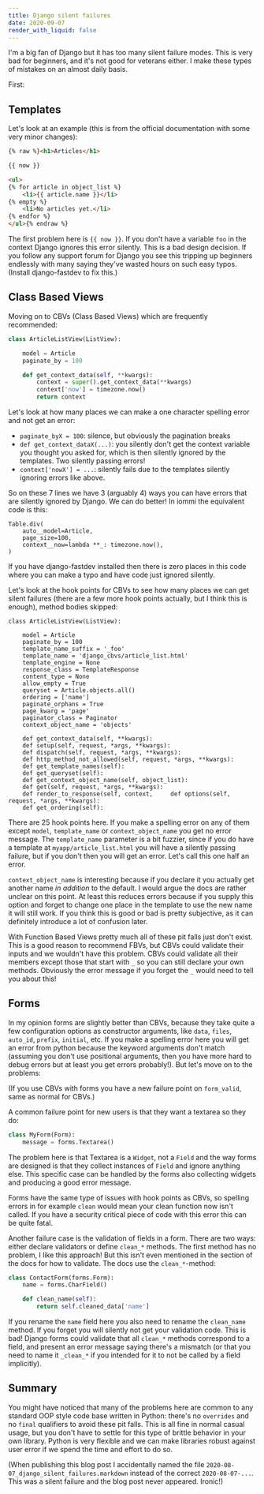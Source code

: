 ```yaml
---
title: Django silent failures
date: 2020-09-07
render_with_liquid: false
---
```


I'm a big fan of Django but it has too many silent failure modes. This is very bad for beginners, and it's not good for veterans either. I make these types of mistakes on an almost daily basis. 

First:

## Templates

Let's look at an example (this is from the official documentation with some very minor changes):


```html
{% raw %}<h1>Articles</h1>

{{ now }}

<ul>
{% for article in object_list %}
    <li>{{ article.name }}</li>
{% empty %}
    <li>No articles yet.</li>
{% endfor %}
</ul>{% endraw %}
```

The first problem here is `{{ now }}`. If you don't have a variable `foo` in the context Django ignores this error silently. This is a bad design decision. If you follow any support forum for Django you see this tripping up beginners endlessly with many saying they've wasted hours on such easy typos. (Install django-fastdev to fix this.)

## Class Based Views

Moving on to CBVs (Class Based Views) which are frequently recommended:

```python
class ArticleListView(ListView):

    model = Article
    paginate_by = 100

    def get_context_data(self, **kwargs):
        context = super().get_context_data(**kwargs)
        context['now'] = timezone.now()
        return context
```

Let's look at how many places we can make a one character spelling error and not get an error:

* `paginate_byX = 100`: silence, but obviously the pagination breaks
* `def get_context_dataX(...)`: you silently don't get the context variable you thought you asked for, which is then silently ignored by the templates. Two silently passing errors!
* `context['nowX'] = ...`: silently fails due to the templates silently ignoring errors like above.

So on these 7 lines we have 3 (arguably 4) ways you can have errors that are silently ignored by Django. We can do better! In iommi the equivalent code is this:

```
Table.div(
    auto__model=Article,
    page_size=100, 
    context__now=lambda **_: timezone.now(),
)
```

If you have django-fastdev installed then there is zero places in this code where you can make a typo and have code just ignored silently.

Let's look at the hook points for CBVs to see how many places we can get silent failures (there are a few more hook points actually, but I think this is enough), method bodies skipped:

```
class ArticleListView(ListView):

    model = Article
    paginate_by = 100
    template_name_suffix = '_foo'
    template_name = 'django_cbvs/article_list.html'
    template_engine = None
    response_class = TemplateResponse
    content_type = None
    allow_empty = True
    queryset = Article.objects.all()
    ordering = ['name']
    paginate_orphans = True
    page_kwarg = 'page'
    paginator_class = Paginator
    context_object_name = 'objects'

    def get_context_data(self, **kwargs):
    def setup(self, request, *args, **kwargs):
    def dispatch(self, request, *args, **kwargs):
    def http_method_not_allowed(self, request, *args, **kwargs):
    def get_template_names(self):
    def get_queryset(self):
    def get_context_object_name(self, object_list):
    def get(self, request, *args, **kwargs):
    def render_to_response(self, context,     def options(self, request, *args, **kwargs):
    def get_ordering(self):
```

There are 25 hook points here. If you make a spelling error on any of them except `model`, `template_name` or `context_object_name` you get no error message. The `template_name` parameter is a bit fuzzier, since if you do have a template at `myapp/article_list.html` you will have a silently passing failure, but if you don't then you will get an error. Let's call this one half an error. 

`context_object_name` is interesting because if you declare it you actually get another name *in addition* to the default. I would argue the docs are rather unclear on this point. At least this reduces errors because if you supply this option and forget to change one place in the template to use the new name it will still work. If you think this is good or bad is pretty subjective, as it can definitely introduce a lot of confusion later.

With Function Based Views pretty much all of these pit falls just don't exist. This is a good reason to recommend FBVs, but CBVs could validate their inputs and we wouldn't have this problem. CBVs could validate all their members except those that start with `_` so you can still declare your own methods. Obviously the error message if you forget the `_` would need to tell you about this!

## Forms

In my opinion forms are slightly better than CBVs, because they take quite a few configuration options as constructor arguments, like `data`, `files`, `auto_id`, `prefix`, `initial`, etc. If you make a spelling error here you will get an error from python because the keyword arguments don't match (assuming you don't use positional arguments, then you have more hard to debug errors but at least you get errors probably!). But let's move on to the problems:

(If you use CBVs with forms you have a new failure point on `form_valid`, same as normal for CBVs.)

A common failure point for new users is that they want a textarea so they do:

```python
class MyForm(Form):
    message = forms.Textarea()
```

The problem here is that Textarea is a `Widget`, not a `Field` and the way forms are designed is that they collect instances of `Field` and ignore anything else. This specific case can be handled by the forms also collecting widgets and producing a good error message.

Forms have the same type of issues with hook points as CBVs, so spelling errors in for example `clean` would mean your clean function now isn't called. If you have a security critical piece of code with this error this can be quite fatal. 

Another failure case is the validation of fields in a form. There are two ways: either declare validators or define `clean_*` methods. The first method has no problem, I like this approach! But this isn't even mentioned in the section of the docs for how to validate. The docs use the `clean_*`-method:

```python
class ContactForm(forms.Form):
    name = forms.CharField()

    def clean_name(self):
        return self.cleaned_data['name']
```

If you rename the `name` field here you also need to rename the `clean_name` method. If you forget you will silently not get your validation code. This is bad! Django forms could validate that all `clean_*` methods correspond to a field, and present an error message saying there's a mismatch (or that you need to name it `_clean_*` if you intended for it to not be called by a field implicitly).

## Summary

You might have noticed that many of the problems here are common to any standard OOP style code base written in Python: there's no `overrides` and no `final` qualifiers to avoid these pit falls. This is all fine in normal casual usage, but you don't have to settle for this type of brittle behavior in your own library. Python is very flexible and we can make libraries robust against user error if we spend the time and effort to do so. 


(When publishing this blog post I accidentally named the file `2020-08-07_django_silent_failures.markdown` instead of the correct `2020-08-07-...`. This was a silent failure and the blog post never appeared. Ironic!)
